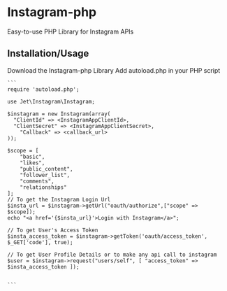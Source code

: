 # Instagram-php
Easy-to-use PHP Library for Instagram APIs

Installation/Usage
------------------
Download the Instagram-php Library
Add autoload.php in your PHP script

    ```
    require 'autoload.php';
    
    use Jet\Instagram\Instagram;
    
    $instagram = new Instagram(array(
      "ClientId" => <InstagramAppClientId>,
      "ClientSecret" => <InstagramAppClientSecret>,
	    "Callback" => <callback_url>
    ));
    
    $scope = [
    	"basic",
    	"likes",
    	"public_content",
    	"follower_list", 
    	"comments", 
    	"relationships"
    ];
    // To get the Instagram Login Url
    $insta_url = $instagram->getUrl("oauth/authorize",["scope" => $scope]);
    echo "<a href='{$insta_url}'>Login with Instagram</a>";
    
    // To get User's Access Token
    $insta_access_token = $instagram->getToken('oauth/access_token', $_GET['code'], true);
    
    // To get User Profile Details or to make any api call to instagram
    $user = $instagram->request("users/self", [ "access_token" => $insta_access_token ]);
    
    
    ```

